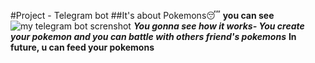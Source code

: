 #Project - Telegram bot
##It's about Pokemons😴
__you can see__
![my telegram bot screnshot](file:///C:/Users/arsen/Documents/ShareX/Screenshots/2024-12/Telegram_ZaKNOctLdD.png)
***You gonna see how it works- You create your pokemon and you can battle with others friend's pokemons***
__In future, u can feed your pokemons__
